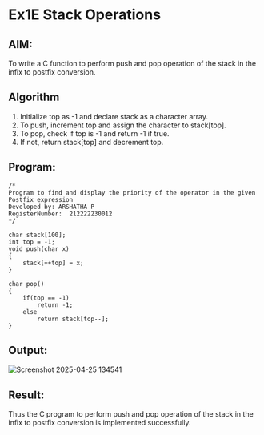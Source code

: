 # Ex1E Stack Operations
## AIM:
To write a C function to perform push and pop operation of the stack in the infix to postfix conversion.

## Algorithm
1. Initialize top as -1 and declare stack as a character array. 
2. To push, increment top and assign the character to stack[top]. 
3. To pop, check if top is -1 and return -1 if true. 
4. If not, return stack[top] and decrement top.

## Program:
```
/*
Program to find and display the priority of the operator in the given Postfix expression
Developed by: ARSHATHA P
RegisterNumber:  212222230012
*/
 
char stack[100]; 
int top = -1; 
void push(char x) 
{ 
    stack[++top] = x; 
} 
 
char pop() 
{ 
    if(top == -1) 
        return -1; 
    else 
        return stack[top--]; 
} 
```

## Output:

![Screenshot 2025-04-25 134541](https://github.com/user-attachments/assets/1d88a66b-d2cc-4d15-a6df-b99df7298cc6)

## Result:
Thus the C program to perform push and pop operation of the stack in the infix to postfix conversion is implemented successfully.

